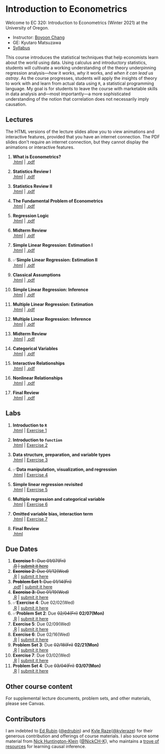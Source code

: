 # Introduction to Econometrics

Welcome to EC 320: Introduction to Econometrics (Winter 2021) at the University of Oregon.

- Instructor: [Boyoon Chang](https://bchang.me)
- GE: Kyutaro Matsuzawa
- [Syllabus](https://raw.githack.com/bchang2/ec320_w22/main/Syllabus/syllabus.pdf)


This course introduces the statistical techniques that help economists learn about the world using data. Using calculus and introductory statistics, students will cultivate a working understanding of the theory underpinning regression analysis&mdash;*how* it works, *why* it works, and *when it can lead us astray*. As the course progresses, students will apply the insights of theory to work with and learn from actual data using `R`, a statistical programming language. My goal is for students to leave the course with marketable skills in data analysis and&mdash;most importantly&mdash;a more sophisticated understanding of the notion that correlation does not necessarily imply causation.



## Lectures

The HTML versions of the lecture slides allow you to view animations and interactive features, provided that you have an internet connection. The PDF slides don't require an internet connection, but they cannot display the animations or interactive features.

1. **What is Econometrics?** <br> [.html](https://raw.githack.com/bchang2/ec320_w22/main/Lectures/01-Introduction/01-Introduction.html) | [.pdf](https://raw.githack.com/bchang2/ec320_w22/main/Lectures/01-Introduction/01-Introduction.pdf)

2. **Statistics Review I** <br> [.html](https://raw.githack.com/bchang2/ec320_w22/main/Lectures/02-Statistics_Review/02-Statistics_Review.html) | [.pdf](https://raw.githack.com/bchang2/ec320_w22/main/Lectures/02-Statistics_Review/02-Statistics_Review.pdf)

3. **Statistics Review II** <br> [.html](https://raw.githack.com/bchang2/ec320_w22/main/Lectures/03-Statistics_Review/03-Statistics_Review.html) | [.pdf](https://raw.githack.com/bchang2/ec320_w22/main/Lectures/03-Statistics_Review/03-Statistics_Review.pdf)

4. **The Fundamental Problem of Econometrics** <br> [.html](https://raw.githack.com/bchang2/ec320_w22/main/Lectures/04-Fundamental_Econometric_Problem/04-Fundamental_Econometric_Problem.html) | [.pdf](https://raw.githack.com/bchang2/ec320_w22/main/Lectures/04-Fundamental_Econometric_Problem/04-Fundamental_Econometric_Problem.pdf)

5. **Regression Logic** <br> [.html](https://raw.githack.com/bchang2/ec320_w22/main/Lectures/05-Regression_Logic/05-Regression_Logic.html) | [.pdf](https://raw.githack.com/bchang2/ec320_w22/main/Lectures/05-Regression_Logic/05-Regression_Logic.pdf)

6. **Midterm Review** <br> [.html](https://raw.githack.com/bchang2/ec320_w22/main/Lectures/06-Midterm_Review/06-Midterm_Review1.html) | [.pdf](https://raw.githack.com/bchang2/ec320_w22/main/Lectures/06-Midterm_Review/06-Midterm_Review1.pdf)

7. **Simple Linear Regression: Estimation I** <br> [.html](https://raw.githack.com/bchang2/ec320_w22/main/Lectures/07-Simple_Linear_Regression_Estimation/07-Simple_Linear_Regression_Estimation.html) | [.pdf](https://raw.githack.com/bchang2/ec320_w22/main/Lectures/07-Simple_Linear_Regression_Estimation/07-Simple_Linear_Regression_Estimation.pdf)

8. ✅**Simple Linear Regression: Estimation II** <br> [.html](https://raw.githack.com/bchang2/ec320_w22/main/Lectures/08-Simple_Linear_Regression_Estimation/08-Simple_Linear_Regression_Estimation.html) | [.pdf](https://raw.githack.com/bchang2/ec320_w22/main/Lectures/08-Simple_Linear_Regression_Estimation/08-Simple_Linear_Regression_Estimation.pdf)

9. **Classical Assumptions** <br> [.html](https://raw.githack.com/bchang2/ec320_w22/main/Lectures/09-Classical_Assumptions/09-Classical_Assumptions.html) | [.pdf]()

10. **Simple Linear Regression: Inference** <br> [.html](https://raw.githack.com/bchang2/ec320_w22/main/Lectures/10-Simple_Linear_Regression_Inference/10-Simple_Linear_Regression_Inference.html) | [.pdf]()

11. **Multiple Linear Regression: Estimation** <br> [.html](https://raw.githack.com/bchang2/ec320_w22/main/Lectures/11-Multiple_Linear_Regression_Estimation/11-Multiple_Linear_Regression_Estimation.html) | [.pdf]()

12. **Multiple Linear Regression: Inference** <br> [.html](https://raw.githack.com/bchang2/ec320_w22/main/Lectures/12-Multiple_Linear_Regression_Inference/12-Multiple_Linear_Regression_Inference.html) | [.pdf]()

13. **Midterm Review** <br> [.html](https://raw.githack.com/bchang2/ec320_w22/main/Lectures/02-Statistics_Review/02-Statistics_Review.html) | [.pdf]()

14. **Categorical Variables** <br> [.html](https://raw.githack.com/bchang2/ec320_w22/main/Lectures/02-Statistics_Review/02-Statistics_Review.html) | [.pdf]()

15. **Interactive Relationships** <br> [.html](https://raw.githack.com/bchang2/ec320_w22/main/Lectures/02-Statistics_Review/02-Statistics_Review.html) | [.pdf]()

16. **Nonlinear Relationships** <br> [.html](https://raw.githack.com/bchang2/ec320_w22/main/Lectures/02-Statistics_Review/02-Statistics_Review.html) | [.pdf]()

17. **Final Review** <br> [.html](https://raw.githack.com/bchang2/ec320_w22/main/Lectures/02-Statistics_Review/02-Statistics_Review.html) | [.pdf]()

## Labs

1. **Introduction to `R`** <br> [.html](https://raw.githack.com/bchang2/ec320_w22/main/Labs/01-Introduction_R/01-Introduction_R.html) |
[Exercise 1](https://canvas.uoregon.edu/courses/192225/assignments/1212959)

2. **Introduction to `function`** <br> [.html](https://raw.githack.com/bchang2/ec320_w22/main/Labs/02-Introduction_function/02-Introduction_function.html) | [Exercise 2](https://canvas.uoregon.edu/courses/192225/assignments/1205874?module_item_id=3459330)

3. **Data structure, preparation, and variable types** <br> [.html](https://raw.githack.com/bchang2/ec320_w22/main/Labs/03-Introduction_data/03-Introduction_data.html) | [Exercise 3](https://canvas.uoregon.edu/courses/192225/assignments/1205876?module_item_id=3459328)

4. ✅**Data manipulation, visualization, and regression**
<br> [.html](https://raw.githack.com/bchang2/ec320_w22/main/Labs/04-Introduction_lm/04-Introduction_lm.html) | [Exercise 4](https://canvas.uoregon.edu/courses/192225/assignments/1205878?module_item_id=3459329)

5. **Simple linear regression revisited**
<br> [.html]() | [Exercise 5]()

6. **Multiple regression and categorical variable**
<br> [.html]() | [Exercise 6]()

7. **Omitted variable bias, interaction term**
<br> [.html]() | [Exercise 7]()

8. **Final Review** <br> [.html]() 

## Due Dates

1.  ~~**Exercise 1** : Due 01/07(Fri)~~
   <br>~~[.R](https://canvas.uoregon.edu/courses/192225/assignments/1212959) | [submit it here](https://canvas.uoregon.edu/courses/192225/assignments/1212959)~~ 
2. ~~**Exercise 2**: Due 01/12(Wed)~~
   <br>[.R](https://canvas.uoregon.edu/courses/192225/assignments/1205874?module_item_id=3459330) | [submit it here](https://canvas.uoregon.edu/courses/192225/assignments/1205874?module_item_id=3459330)
3. ~~**Problem Set 1**: Due 01/14(Fri)~~
   <br>[.pdf](https://raw.githack.com/bchang2/ec320_w22/main/ProblemSets/PS1.pdf) | [submit it here](https://canvas.uoregon.edu/courses/192225/assignments/1205882?module_item_id=3494355)
4. ~~**Exercise 3**: Due 01/19(Wed)~~
   <br> [.R](https://canvas.uoregon.edu/courses/192225/assignments/1205876?module_item_id=3459328) | [submit it here](https://canvas.uoregon.edu/courses/192225/assignments/1205876?module_item_id=3459328)
5.  ✅**Exercise 4**: Due 02/02(Wed)
   <br> [.R](https://canvas.uoregon.edu/courses/192225/assignments/1205878?module_item_id=3459329) | [submit it here](https://canvas.uoregon.edu/courses/192225/assignments/1205878?module_item_id=3459329)
6.  ✅**Problem Set 2**: Due ~~02/04(Fri)~~ **02/07(Mon)**
   <br> [.R](https://canvas.uoregon.edu/courses/192225/assignments/1205884?module_item_id=3517961) | [submit it here](https://canvas.uoregon.edu/courses/192225/assignments/1205884?module_item_id=3517961)
7.  **Exercise 5**: Due 02/09(Wed)
   <br> [.R]() | [submit it here]()
8.  **Exercise 6**: Due 02/16(Wed)
   <br> [.R]() | [submit it here]()
9.  **Problem Set 3**: Due ~~02/18(Fri)~~ **02/21(Mon)**
   <br> [.R]() | [submit it here]()
10. **Exercise 7**: Due 03/02(Wed)
   <br> [.R]() | [submit it here]()
11. **Problem Set 4**: Due ~~03/04(Fri)~~ **03/07(Mon)**
   <br> [.R]() | [submit it here]()



## Other course content

For supplemental lecture documents, problem sets, and other materials, please see Canvas.

## Contributors

I am indebted to [Ed Rubin](http://edrub.in/) ([@edrubin](https://github.com/edrubin)) and [Kyle Raze](https://kyleraze.com/)([@kyleraze](https://github.com/kyleraze)) for their generous contribution and offerings of course materials. I also source some material from [Nick Huntington-Klein](https://nickchk.com/) ([@NickCH-K](https://github.com/NickCH-K)), who maintains a [trove of resources](https://nickchk.com/causalgraphs.html) for learning causal inference. 
